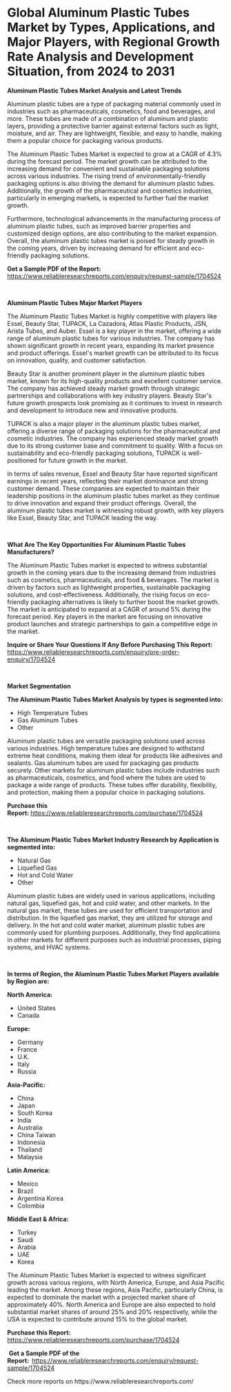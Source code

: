 <p><h1>Global Aluminum Plastic Tubes Market by Types, Applications, and Major Players, with Regional Growth Rate Analysis and Development Situation, from 2024 to 2031</h1></p><p><strong>Aluminum Plastic Tubes Market Analysis and Latest Trends</strong></p>
<p><p>Aluminum plastic tubes are a type of packaging material commonly used in industries such as pharmaceuticals, cosmetics, food and beverages, and more. These tubes are made of a combination of aluminum and plastic layers, providing a protective barrier against external factors such as light, moisture, and air. They are lightweight, flexible, and easy to handle, making them a popular choice for packaging various products.</p><p>The Aluminum Plastic Tubes Market is expected to grow at a CAGR of 4.3% during the forecast period. The market growth can be attributed to the increasing demand for convenient and sustainable packaging solutions across various industries. The rising trend of environmentally-friendly packaging options is also driving the demand for aluminum plastic tubes. Additionally, the growth of the pharmaceutical and cosmetics industries, particularly in emerging markets, is expected to further fuel the market growth.</p><p>Furthermore, technological advancements in the manufacturing process of aluminum plastic tubes, such as improved barrier properties and customized design options, are also contributing to the market expansion. Overall, the aluminum plastic tubes market is poised for steady growth in the coming years, driven by increasing demand for efficient and eco-friendly packaging solutions.</p></p>
<p><strong>Get a Sample PDF of the Report:&nbsp;</strong> <a href="https://www.reliableresearchreports.com/enquiry/request-sample/1704524">https://www.reliableresearchreports.com/enquiry/request-sample/1704524</a></p>
<p>&nbsp;</p>
<p><strong>Aluminum Plastic Tubes Major Market Players</strong></p>
<p><p>The Aluminum Plastic Tubes Market is highly competitive with players like Essel, Beauty Star, TUPACK, La Cazadora, Atlas Plastic Products, JSN, Arista Tubes, and Auber. Essel is a key player in the market, offering a wide range of aluminum plastic tubes for various industries. The company has shown significant growth in recent years, expanding its market presence and product offerings. Essel's market growth can be attributed to its focus on innovation, quality, and customer satisfaction.</p><p>Beauty Star is another prominent player in the aluminum plastic tubes market, known for its high-quality products and excellent customer service. The company has achieved steady market growth through strategic partnerships and collaborations with key industry players. Beauty Star's future growth prospects look promising as it continues to invest in research and development to introduce new and innovative products.</p><p>TUPACK is also a major player in the aluminum plastic tubes market, offering a diverse range of packaging solutions for the pharmaceutical and cosmetic industries. The company has experienced steady market growth due to its strong customer base and commitment to quality. With a focus on sustainability and eco-friendly packaging solutions, TUPACK is well-positioned for future growth in the market.</p><p>In terms of sales revenue, Essel and Beauty Star have reported significant earnings in recent years, reflecting their market dominance and strong customer demand. These companies are expected to maintain their leadership positions in the aluminum plastic tubes market as they continue to drive innovation and expand their product offerings. Overall, the aluminum plastic tubes market is witnessing robust growth, with key players like Essel, Beauty Star, and TUPACK leading the way.</p></p>
<p>&nbsp;</p>
<p><strong>What Are The Key Opportunities For Aluminum Plastic Tubes Manufacturers?</strong></p>
<p><p>The Aluminum Plastic Tubes market is expected to witness substantial growth in the coming years due to the increasing demand from industries such as cosmetics, pharmaceuticals, and food & beverages. The market is driven by factors such as lightweight properties, sustainable packaging solutions, and cost-effectiveness. Additionally, the rising focus on eco-friendly packaging alternatives is likely to further boost the market growth. The market is anticipated to expand at a CAGR of around 5% during the forecast period. Key players in the market are focusing on innovative product launches and strategic partnerships to gain a competitive edge in the market.</p></p>
<p><strong>Inquire or Share Your Questions If Any Before Purchasing This Report:</strong> <a href="https://www.reliableresearchreports.com/enquiry/pre-order-enquiry/1704524">https://www.reliableresearchreports.com/enquiry/pre-order-enquiry/1704524</a></p>
<p>&nbsp;</p>
<p><strong>Market Segmentation</strong></p>
<p><strong>The Aluminum Plastic Tubes Market Analysis by types is segmented into:</strong></p>
<p><ul><li>High Temperature Tubes</li><li>Gas Aluminum Tubes</li><li>Other</li></ul></p>
<p><p>Aluminum plastic tubes are versatile packaging solutions used across various industries. High temperature tubes are designed to withstand extreme heat conditions, making them ideal for products like adhesives and sealants. Gas aluminum tubes are used for packaging gas products securely. Other markets for aluminum plastic tubes include industries such as pharmaceuticals, cosmetics, and food where the tubes are used to package a wide range of products. These tubes offer durability, flexibility, and protection, making them a popular choice in packaging solutions.</p></p>
<p><strong>Purchase this Report:&nbsp;</strong><a href="https://www.reliableresearchreports.com/purchase/1704524">https://www.reliableresearchreports.com/purchase/1704524</a></p>
<p>&nbsp;</p>
<p><strong>The Aluminum Plastic Tubes Market Industry Research by Application is segmented into:</strong></p>
<p><ul><li>Natural Gas</li><li>Liquefied Gas</li><li>Hot and Cold Water</li><li>Other</li></ul></p>
<p><p>Aluminum plastic tubes are widely used in various applications, including natural gas, liquefied gas, hot and cold water, and other markets. In the natural gas market, these tubes are used for efficient transportation and distribution. In the liquefied gas market, they are utilized for storage and delivery. In the hot and cold water market, aluminum plastic tubes are commonly used for plumbing purposes. Additionally, they find applications in other markets for different purposes such as industrial processes, piping systems, and HVAC systems.</p></p>
<p>&nbsp;</p>
<p><strong>In terms of Region, the Aluminum Plastic Tubes Market Players available by Region are:</strong></p>
<p>
    <p> <strong> North America: </strong>
        <ul>
            <li>United States</li>
            <li>Canada</li>
        </ul>
        </p> 
    <p> <strong> Europe: </strong>
        <ul>
            <li>Germany</li>
            <li>France</li>
            <li>U.K.</li>
            <li>Italy</li>
            <li>Russia</li>
        </ul>
        </p> 
    <p> <strong> Asia-Pacific: </strong>
        <ul>
            <li>China</li>
            <li>Japan</li>
            <li>South Korea</li>
            <li>India</li>
            <li>Australia</li>
            <li>China Taiwan</li>
            <li>Indonesia</li>
            <li>Thailand</li>
            <li>Malaysia</li>
        </ul>
        </p> 
    <p> <strong> Latin America: </strong>
        <ul>
            <li>Mexico</li>
            <li>Brazil</li>
            <li>Argentina Korea</li>
            <li>Colombia</li>
        </ul>
        </p> 
    <p> <strong> Middle East & Africa: </strong>
        <ul>
            <li>Turkey</li>
            <li>Saudi</li>
            <li>Arabia</li>
            <li>UAE</li>
            <li>Korea</li>
        </ul>
    </p>
    </p>
<p><p>The Aluminum Plastic Tubes Market is expected to witness significant growth across various regions, with North America, Europe, and Asia Pacific leading the market. Among these regions, Asia Pacific, particularly China, is expected to dominate the market with a projected market share of approximately 40%. North America and Europe are also expected to hold substantial market shares of around 25% and 20% respectively, while the USA is expected to contribute around 15% to the global market.</p></p>
<p><strong>Purchase this Report: </strong><a href="https://www.reliableresearchreports.com/purchase/1704524">https://www.reliableresearchreports.com/purchase/1704524</a></p>
<p>&nbsp;<strong>Get a Sample PDF of the Report:&nbsp;&nbsp;</strong><a href="https://www.reliableresearchreports.com/enquiry/request-sample/1704524">https://www.reliableresearchreports.com/enquiry/request-sample/1704524</a></p>
<p><strong></strong></p>
<p>Check more reports on https://www.reliableresearchreports.com/</p>